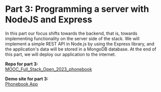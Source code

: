 # Part 3: Programming a server with NodeJS and Express
In this part our focus shifts towards the backend, that is, towards implementing functionality on the server side of the stack. We will implement a simple REST API in Node.js by using the Express library, and the application's data will be stored in a MongoDB database. At the end of this part, we will deploy our application to the internet.

**Repo for part 3:**<br>
[MOOC_Full_Stack_Open_2023_phonebook](https://github.com/mjauvo/MOOC_Full_Stack_Open_2023_phonebook/tree/master)

**Demo site for part 3:**<br>
[Phonebook App](https://phonebook-app-2023.onrender.com/)